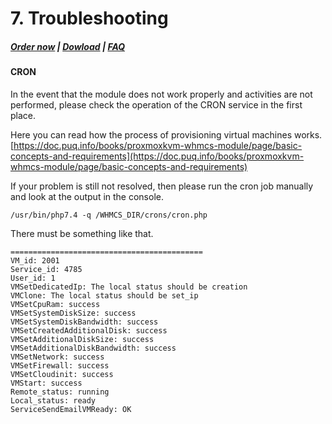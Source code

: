 # 7. Troubleshooting

#####  [Order now](https://panel.puqcloud.com/index.php?rp=/store/whmcs-module-proxmox-kvm) | [Dowload](https://download.puqcloud.com/WHMCS/servers/PUQ_WHMCS-Proxmox-KVM/) | [FAQ](https://faq.puqcloud.com/)

#### CRON

In the event that the module does not work properly and activities are not performed, please check the operation of the CRON service in the first place.

Here you can read how the process of provisioning virtual machines works.  
[https://doc.puq.info/books/proxmoxkvm-whmcs-module/page/basic-concepts-and-requirements](https://doc.puq.info/books/proxmoxkvm-whmcs-module/page/basic-concepts-and-requirements)

If your problem is still not resolved, then please run the cron job manually and look at the output in the console.

```shell
/usr/bin/php7.4 -q /WHMCS_DIR/crons/cron.php
```

There must be something like that.

```shell
===========================================
VM_id: 2001
Service_id: 4785
User_id: 1
VMSetDedicatedIp: The local status should be creation
VMClone: The local status should be set_ip
VMSetCpuRam: success
VMSetSystemDiskSize: success
VMSetSystemDiskBandwidth: success
VMSetCreatedAdditionalDisk: success
VMSetAdditionalDiskSize: success
VMSetAdditionalDiskBandwidth: success
VMSetNetwork: success
VMSetFirewall: success
VMSetCloudinit: success
VMStart: success
Remote_status: running
Local_status: ready
ServiceSendEmailVMReady: OK
```